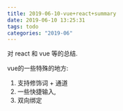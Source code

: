 ```yaml
---
title: 2019-06-10-vue+react+summary
date: 2019-06-10 13:25:31
tags: todo
categories: "2019-06"
---
```


对 react 和 vue 等的总结.

vue的一些特殊的地方:

1. 支持修饰词 + 通道
2. 一些快捷输入,
3. 双向绑定
